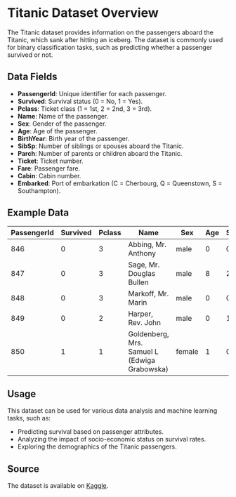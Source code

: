 # Titanic Dataset Overview

The Titanic dataset provides information on the passengers aboard the Titanic, which sank after hitting an iceberg. The dataset is commonly used for binary classification tasks, such as predicting whether a passenger survived or not.

## Data Fields

- **PassengerId**: Unique identifier for each passenger.
- **Survived**: Survival status (0 = No, 1 = Yes).
- **Pclass**: Ticket class (1 = 1st, 2 = 2nd, 3 = 3rd).
- **Name**: Name of the passenger.
- **Sex**: Gender of the passenger.
- **Age**: Age of the passenger.
- **BirthYear**: Birth year of the passenger.
- **SibSp**: Number of siblings or spouses aboard the Titanic.
- **Parch**: Number of parents or children aboard the Titanic.
- **Ticket**: Ticket number.
- **Fare**: Passenger fare.
- **Cabin**: Cabin number.
- **Embarked**: Port of embarkation (C = Cherbourg, Q = Queenstown, S = Southampton).

## Example Data
| PassengerId | Survived | Pclass | Name                                         | Sex    | Age | SibSp | Parch | Ticket    | Fare    | Cabin | Embarked | BirthYear |
|-------------|----------|--------|----------------------------------------------|--------|-----|-------|-------|-----------|---------|-------|----------|-----------| 
| 846         | 0        | 3      | Abbing, Mr. Anthony                          | male   | 0   | 0     | 0     | C.A. 5547 | 7.55    |       | S        | 1870      |
| 847         | 0        | 3      | Sage, Mr. Douglas Bullen                     | male   | 8   | 2     | 0     | CA. 2343  | 69.55   |       | S        | 1904      |
| 848         | 0        | 3      | Markoff, Mr. Marin                           | male   | 0   | 0     | 0     | 349213    | 7.8958  |       | C        | 1870      |
| 849         | 0        | 2      | Harper, Rev. John                            | male   | 0   | 1     | 0     | 248727    | 33      |       | S        | 1870      |
| 850         | 1        | 1      | Goldenberg, Mrs. Samuel L (Edwiga Grabowska) | female | 1   | 0     | 0     | 17453     | 89.1042 | C92   | C        | 1911      |

## Usage

This dataset can be used for various data analysis and machine learning tasks, such as:

- Predicting survival based on passenger attributes.
- Analyzing the impact of socio-economic status on survival rates.
- Exploring the demographics of the Titanic passengers.

## Source

The dataset is available on [Kaggle](https://www.kaggle.com/c/titanic/data).